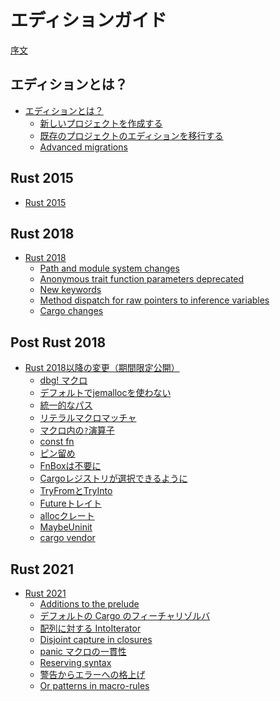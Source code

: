 <!--
# The Edition Guide
-->
# エディションガイド

<!--
[Introduction](introduction.md)
-->
[序文](introduction.md)

<!--
## What are editions?
-->
## エディションとは？

<!--
- [What are editions?](editions/index.md)
  - [Creating a new project](editions/creating-a-new-project.md)
  - [Transitioning an existing project to a new edition](editions/transitioning-an-existing-project-to-a-new-edition.md)
  - [Advanced migrations](editions/advanced-migrations.md)
-->

- [エディションとは？](editions/index.md)
  - [新しいプロジェクトを作成する](editions/creating-a-new-project.md)
  - [既存のプロジェクトのエディションを移行する](editions/transitioning-an-existing-project-to-a-new-edition.md)
  - [Advanced migrations](editions/advanced-migrations.md)

## Rust 2015

- [Rust 2015](rust-2015/index.md)

## Rust 2018

- [Rust 2018](rust-2018/index.md)
  - [Path and module system changes](rust-2018/path-changes.md)
  - [Anonymous trait function parameters deprecated](rust-2018/trait-fn-parameters.md)
  - [New keywords](rust-2018/new-keywords.md)
  - [Method dispatch for raw pointers to inference variables](rust-2018/tyvar-behind-raw-pointer.md)
  - [Cargo changes](rust-2018/cargo.md)

## Post Rust 2018

- [Rust 2018以降の変更（期間限定公開）](rust-post-2018/index.md)
    - [dbg! マクロ](rust-post-2018/dbg-macro.md)
    - [デフォルトでjemallocを使わない](rust-post-2018/no-jemalloc.md)
    - [統一的なパス](rust-post-2018/uniform-paths.md)
    - [リテラルマクロマッチャ](rust-post-2018/literal-macro-matcher.md)
    - [マクロ内の`?`演算子](rust-post-2018/qustion-mark-operator-in-macros.md)
    - [const fn](rust-post-2018/const-fn.md)
    - [ピン留め](rust-post-2018/pin.md)
    - [FnBoxは不要に](rust-post-2018/no-more-fnbox.md)
    - [Cargoレジストリが選択できるように](rust-post-2018/alternative-cargo-registries.md)
    - [TryFromとTryInto](rust-post-2018/tryfrom-and-tryinto.md)
    - [Futureトレイト](rust-post-2018/future.md)
    - [allocクレート](rust-post-2018/alloc.md)
    - [MaybeUninit<T>](rust-post-2018/maybe-uninit.md)
    - [cargo vendor](rust-post-2018/cargo-vendor.md)

## Rust 2021

<!--
- [Rust 2021](rust-2021/index.md)
  - [Additions to the prelude](rust-2021/prelude.md)
  - [Default Cargo feature resolver](rust-2021/default-cargo-resolver.md)
  - [IntoIterator for arrays](rust-2021/IntoIterator-for-arrays.md)
  - [Disjoint capture in closures](rust-2021/disjoint-capture-in-closures.md)
  - [Panic macro consistency](rust-2021/panic-macro-consistency.md)
  - [Reserving syntax](rust-2021/reserving-syntax.md)
  - [Warnings promoted to errors](rust-2021/warnings-promoted-to-error.md)
  - [Or patterns in macro-rules](rust-2021/or-patterns-macro-rules.md)
-->

- [Rust 2021](rust-2021/index.md)
  - [Additions to the prelude](rust-2021/prelude.md)
  - [デフォルトの Cargo のフィーチャリゾルバ](rust-2021/default-cargo-resolver.md)
  - [配列に対する IntoIterator](rust-2021/IntoIterator-for-arrays.md)
  - [Disjoint capture in closures](rust-2021/disjoint-capture-in-closures.md)
  - [panic マクロの一貫性](rust-2021/panic-macro-consistency.md)
  - [Reserving syntax](rust-2021/reserving-syntax.md)
  - [警告からエラーへの格上げ](rust-2021/warnings-promoted-to-error.md)
  - [Or patterns in macro-rules](rust-2021/or-patterns-macro-rules.md)
